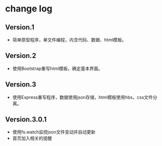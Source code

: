 # change log
## Version.1
 - 简单原型程序，单文件编程，内含代码、数据、html模板。

## Version.2
 - 使用Bootstrap重写html模板，确定基本界面。

## Version.3
 - 使用Express重写程序，数据使用json存储，html模板使用hbs，css文件分离。

## Version.3.0.1
 - 使用fs.watch监控json文件变动并自动更新
 - 首页加入相关的提醒
